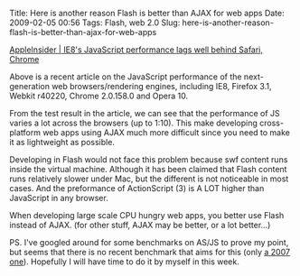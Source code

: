 Title: Here is another reason Flash is better than AJAX for web apps
Date: 2009-02-05 00:56
Tags: Flash, web 2.0
Slug: here-is-another-reason-flash-is-better-than-ajax-for-web-apps

[AppleInsider | IE8's JavaScript performance lags well behind Safari,
Chrome][]

Above is a recent article on the JavaScript performance of the
next-generation web browsers/rendering engines, including IE8, Firefox
3.1, Webkit r40220, Chrome 2.0.158.0 and Opera 10.

From the test result in the article, we can see that the performance of
JS varies a lot across the browsers (up to 1:10). This make developing
cross-platform web apps using AJAX much more difficult since you need to
make it as lightweight as possible.

Developing in Flash would not face this problem because swf content runs
inside the virtual machine. Although it has been claimed that Flash
content runs relatively slower under Mac, but the different is not
noticeable in most cases. And the preformance of ActionScript (3) is A
LOT higher than JavaScript in any browser.

When developing large scale CPU hungry web apps, you better use Flash
instead of AJAX. (for other stuff, AJAX may be better, or a lot
better...)

PS. I've googled around for some benchmarks on AS/JS to prove my point,
but seems that there is no recent benchmark that aims for this (only [a
2007 one][]). Hopefully I will have time to do it by myself in this
week.

  [AppleInsider | IE8's JavaScript performance lags well behind Safari,
  Chrome]: http://www.appleinsider.com/articles/09/01/27/ie8s_javascript_performance_lags_well_behind_safari_chrome.html
  [a 2007 one]: http://www.jamesward.com/blog/2007/04/30/ajax-and-flex-data-loading-benchmarks/
